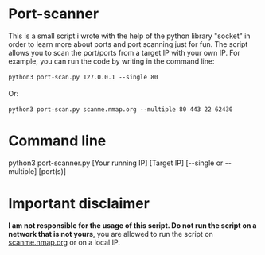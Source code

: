 # Port-scanner
This is a small script i wrote with the help of the python library "socket" in order to learn more about ports and port scanning just for fun. The script allows you to scan the port/ports from a target IP with your own IP.
For example, you can run the code by writing in the command line: <br><br>
    ```python3 port-scan.py 127.0.0.1 --single 80``` <br><br>
Or: <br><br>
    ```python3 port-scan.py scanme.nmap.org --multiple 80 443 22 62430```

# Command line

python3 port-scanner.py [Your running IP] [Target IP] [--single or --multiple] [port(s)]

# Important disclaimer

**I am not responsible for the usage of this script. Do not run the script on a network that is not yours**, you are allowed to run the script on <a href="http://scanme.nmap.org/">scanme.nmap.org<a> or on a local IP.
